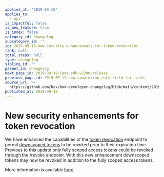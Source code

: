 ```yaml
---
applied_at: '2019-09-18'
applies_to:
  - api
is_impactful: false
is_new_feature: true
is_index: false
category_id: changelog
subcategory_id: ''
id: 2019-09-18-new-security-enhancements-for-token-revocation
rank: null
total_steps: null
type: changelog
sibling_id: ''
parent_id: changelog
next_page_id: 2019-09-19-java-sdk-v2380-release
previous_page_id: 2019-09-11-new-completion_rule-field-for-tasks
source_url: >-
  https://github.com/box/box-developer-changelog/blob/main/content/2019/09-18-new-security-enhancements-for-token-revocation.md
published_at: 2019/09-18
---
```

# New security enhancements for token revocation

We have enhanced the capabilities of the [token
revocation](endpoint://post-oauth2-revoke/) endpoint to permit
[downscoped tokens](guides://authentication/access-tokens/downscope) to be
revoked prior to their expiration time. Previous to this update only fully
scoped access tokens could be revoked through the /revoke endpoint. With this
new enhancement downscoped tokens may now be revoked in addition to the fully
scoped access tokens.

More information is available [here][blog_token_revocation].

[blog_token_revocation]: https://medium.com/box-developer-blog/new-security-enhancements-for-revoking-access-tokens-79b9960a7ce2